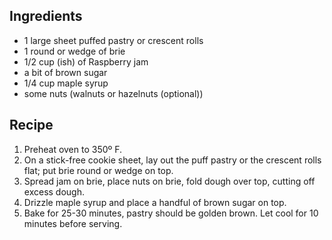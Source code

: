 Ingredients
-----------
* 1 large sheet puffed pastry or crescent rolls
* 1 round or wedge of brie
* 1/2 cup (ish) of Raspberry jam
* a bit of brown sugar
* 1/4 cup maple syrup
* some nuts (walnuts or hazelnuts (optional))

Recipe
------
1. Preheat oven to 350º F.
2. On a stick-free cookie sheet, lay out the puff pastry or the crescent rolls flat; put brie round or wedge on top.
3. Spread jam on brie, place nuts on brie, fold dough over top, cutting off excess dough.
4. Drizzle maple syrup and place a handful of brown sugar on top.
5. Bake for 25-30 minutes, pastry should be golden brown. Let cool for 10 minutes before serving.
